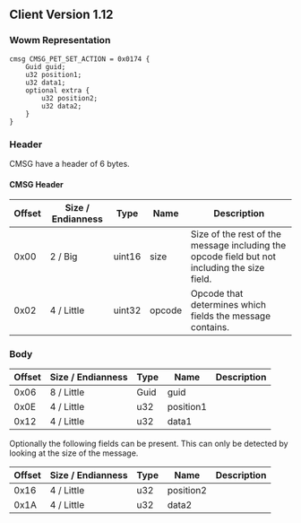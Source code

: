 ## Client Version 1.12

### Wowm Representation
```rust,ignore
cmsg CMSG_PET_SET_ACTION = 0x0174 {
    Guid guid;    
    u32 position1;    
    u32 data1;    
    optional extra {    
        u32 position2;        
        u32 data2;        
    }    
}
```
### Header
CMSG have a header of 6 bytes.

#### CMSG Header
| Offset | Size / Endianness | Type   | Name   | Description |
| ------ | ----------------- | ------ | ------ | ----------- |
| 0x00   | 2 / Big           | uint16 | size   | Size of the rest of the message including the opcode field but not including the size field.|
| 0x02   | 4 / Little        | uint32 | opcode | Opcode that determines which fields the message contains.|
### Body
| Offset | Size / Endianness | Type | Name | Description |
| ------ | ----------------- | ---- | ---- | ----------- |
| 0x06 | 8 / Little | Guid | guid |  |
| 0x0E | 4 / Little | u32 | position1 |  |
| 0x12 | 4 / Little | u32 | data1 |  |

Optionally the following fields can be present. This can only be detected by looking at the size of the message.

| Offset | Size / Endianness | Type | Name | Description |
| ------ | ----------------- | ---- | ---- | ----------- |
| 0x16 | 4 / Little | u32 | position2 |  |
| 0x1A | 4 / Little | u32 | data2 |  |
